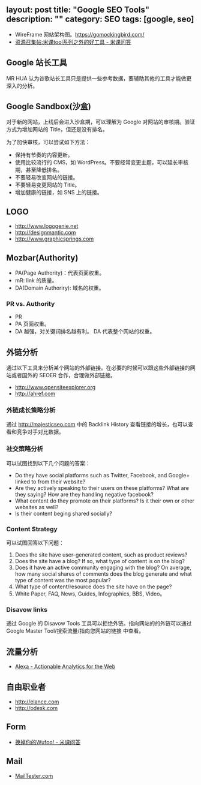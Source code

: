 layout: post
title: "Google SEO Tools"
description: ""
category: SEO
tags: [google, seo]
---

- WireFrame 网站架构图。<https://gomockingbird.com/>
- [资源召集帖:米课tool系列之外的好工具 - 米课问答](http://ask.imiker.com/question/224)

## Google 站长工具

MR HUA 认为谷歌站长工具只是提供一些参考数据，要辅助其他的工具才能做更深入的分析。

## Google Sandbox(沙盒)

对于新的网站，上线后会进入沙盒期，可以理解为 Google 对网站的审核期。验证方式为增加网站的 Title，但还是没有排名。

为了加快审核，可以尝试如下方法：

- 保持有节奏的内容更新。
- 使用比较流行的 CMS，如 WordPress。不要经常变更主题，可以延长审核期，甚至降低排名。
- 不要轻易改变网站的链接。
- 不要轻易变更网站的 Title。
- 增加健康的链接，如 SNS 上的链接。

## LOGO

- <http://www.logogenie.net>
- <http://designmantic.com>
- <http://www.graphicsprings.com>

## Mozbar(Authority)

- PA(Page Authority)：代表页面权重。
- mR: link 的质量。
- DA(Domain Authoriry): 域名的权重。

### PR vs. Authority

- PR
- PA 页面权重。
- DA 越强，对关键词排名越有利。 DA 代表整个网站的权重。

## 外链分析

通过以下工具来分析某个网站的外部链接。在必要的时候可以跟这些外部链接的网站或者国外的 SEOER 合作，合理做外部链接。

-  <http://www.opensiteexplorer.org>
-  <http://ahref.com>

### 外链成长策略分析

通过 <http://majesticseo.com> 中的 Backlink History 查看链接的增长，也可以查看和竞争对手对比数据。

### 社交策略分析

可以试图找到以下几个问题的答案：

- Do they have social platforms such as Twitter, Facebook, and Google+ linked to  from their website?
- Are they actively speaking to their users on these platforms? What are they saying? How are they handling negative facebook?
- What content do they promote on their platforms? Is it their own or other websites as well?
- Is their content beging shared socially?

### Content Strategy

可以试图回答以下问题：

1. Does the site have user-generated content, such as product reviews?
2. Does the site have a blog? If so, what type of content is on the blog?
3. Does it have an active community engaging with the blog? On average, how many social shares of comments does the blog generate and what type of content was the most popular?
4. What type of content/resource does the site have on the page?
5. White Paper, FAQ, News, Guides, Infographics, BBS, Video。

### Disavow links

通过 Google 的 Disavow Tools 工具可以拒绝外链。指向网站的的外链可以通过 Google Master Tool/搜索流量/指向您网站的链接 中查看。

## 流量分析

- [Alexa - Actionable Analytics for the Web](http://www.alexa.com/)

## 自由职业者

- <http://elance.com>
- <http://odesk.com>

## Form

- [换掉你的Wufoo! - 米课问答](http://ask.imiker.com/question/3978)

## Mail

- [MailTester.com](http://www.mailtester.com/testmail.php)